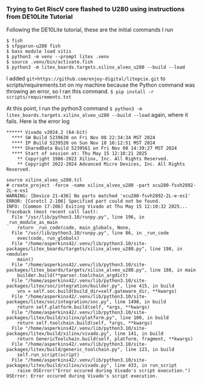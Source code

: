 ### Trying to Get RiscV core flashed to U280 using instructions from DE10Lite Tutorial

Following the DE10Lite tutorial, these are the initial commands I run
```
$ fish
$ sfpgarun-u280 fish
$ bass module load vitis
$ python3 -m venv --prompt litex .venv
$ source .venv/bin/activate.fish
$ python3 -m litex_boards.targets.xilinx_alveo_u280 --build --load
```

I added `git+https://github.com/enjoy-digital/litepcie.git` to scripts/requirements.txt on my machine because the Python command was throwing an error, so I ran this command.
`$ pip install -r scripts/requirements.txt `

At this point, I run the python3 command `$ python3 -m litex_boards.targets.xilinx_alveo_u280 --build --load` again, where it fails. Here is the error log
```
****** Vivado v2024.2 (64-bit)
  **** SW Build 5239630 on Fri Nov 08 22:34:34 MST 2024
  **** IP Build 5239520 on Sun Nov 10 16:12:51 MST 2024
  **** SharedData Build 5239561 on Fri Nov 08 14:39:27 MST 2024
  **** Start of session at: Thu May 15 12:10:21 2025
    ** Copyright 1986-2022 Xilinx, Inc. All Rights Reserved.
    ** Copyright 2022-2024 Advanced Micro Devices, Inc. All Rights Reserved.

source xilinx_alveo_u280.tcl
# create_project -force -name xilinx_alveo_u280 -part xcu280-fsvh2892-2L-e-es1
WARNING: [Device 21-436] No parts matched 'xcu280-fsvh2892-2L-e-es1'
ERROR: [Coretcl 2-106] Specified part could not be found.
INFO: [Common 17-206] Exiting Vivado at Thu May 15 12:10:32 2025...
Traceback (most recent call last):
  File "/usr/lib/python3.10/runpy.py", line 196, in _run_module_as_main
    return _run_code(code, main_globals, None,
  File "/usr/lib/python3.10/runpy.py", line 86, in _run_code
    exec(code, run_globals)
  File "/home/asperkins42/.venv/lib/python3.10/site-packages/litex_boards/targets/xilinx_alveo_u280.py", line 198, in <module>
    main()
  File "/home/asperkins42/.venv/lib/python3.10/site-packages/litex_boards/targets/xilinx_alveo_u280.py", line 188, in main
    builder.build(**parser.toolchain_argdict)
  File "/home/asperkins42/.venv/lib/python3.10/site-packages/litex/soc/integration/builder.py", line 415, in build
    vns = self.soc.build(build_dir=self.gateware_dir, **kwargs)
  File "/home/asperkins42/.venv/lib/python3.10/site-packages/litex/soc/integration/soc.py", line 1498, in build
    return self.platform.build(self, *args, **kwargs)
  File "/home/asperkins42/.venv/lib/python3.10/site-packages/litex/build/xilinx/platform.py", line 100, in build
    return self.toolchain.build(self, *args, **kwargs)
  File "/home/asperkins42/.venv/lib/python3.10/site-packages/litex/build/xilinx/vivado.py", line 141, in build
    return GenericToolchain.build(self, platform, fragment, **kwargs)
  File "/home/asperkins42/.venv/lib/python3.10/site-packages/litex/build/generic_toolchain.py", line 123, in build
    self.run_script(script)
  File "/home/asperkins42/.venv/lib/python3.10/site-packages/litex/build/xilinx/vivado.py", line 433, in run_script
    raise OSError("Error occured during Vivado's script execution.")
OSError: Error occured during Vivado's script execution.
```
